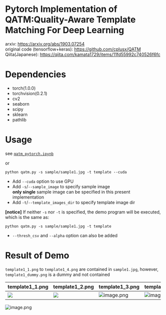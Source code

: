# Pytorch Implementation of QATM:Quality-Aware Template Matching For Deep Learning

arxiv: https://arxiv.org/abs/1903.07254  
original code (tensorflow+keras): https://github.com/cplusx/QATM  
Qiita(Japanese): https://qiita.com/kamata1729/items/11fd55992c740526f6fc

# Dependencies

* torch(1.0.0)
* torchvision(0.2.1)
* cv2
* seaborn
* scipy
* sklearn
* pathlib

# Usage

see [`qatm_pytorch.ipynb`](https://github.com/kamata1729/QATM_pytorch/blob/master/qatm_pytorch.ipynb)

or


```
python qatm.py -s sample/sample1.jpg -t template --cuda
```

* Add `--cuda` option to use GPU
* Add `-s`/`--sample_image` to specify sample image  
    **only single** sample image can be specified in this present implementation  
* Add `-t`/`--template_images_dir` to specify template image dir  
  
**[notice]** If neither `-s` nor `-t` is specified, the demo program will be executed, which is the same as:
```
python qatm.py -s sample/sample1.jpg -t template
```

* `--thresh_csv` and `--alpha` option can also be added

# Result of Demo
`template1_1.png` to `template1_4.png` are contained in `sample1.jpg`, however, `template1_dummy.png` is a dummy and not contained

|template1_1.png|template1_2.png|template1_3.png|template1_4.png|template1_dummy.png|
|---|---|---|---|---|
|![](https://i.imgur.com/lP0Wy4I.png)|![](https://i.imgur.com/xDJoQOz.png)|![image.png](https://qiita-image-store.s3.amazonaws.com/0/262908/472c81ae-9afb-db49-a64c-86604cbe0884.png)|![image.png](https://qiita-image-store.s3.amazonaws.com/0/262908/d402a9d2-bbd4-5353-16aa-567b79ca06b8.png)|![](https://i.imgur.com/p10g33j.png)|

![image.png](https://qiita-image-store.s3.amazonaws.com/0/262908/2e4c4b8b-2889-7962-4f35-c313048dc403.png)
